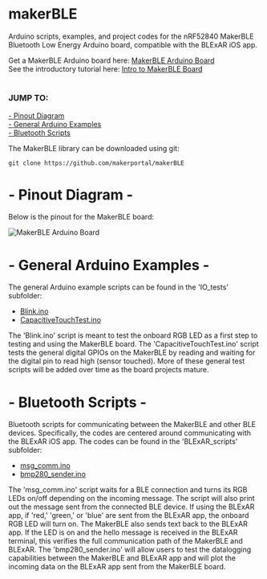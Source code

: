 # makerBLE
Arduino scripts, examples, and project codes for the nRF52840 MakerBLE Bluetooth Low Energy Arduino board, compatible with the BLExAR iOS app.

Get a MakerBLE Arduino board here: [MakerBLE Arduino Board](https://makersportal.com/shop/makerble-arduino-board) <br>
See the introductory tutorial here: [Intro to MakerBLE Board](https://makersportal.com/blog/makerble-tiny-nrf52840-bluetooth-arduino-board) <br>

# 
### JUMP TO:
<a href="#pinout">- Pinout Diagram</a><br>
<a href="#arduino">- General Arduino Examples</a><br>
<a href="#bluetooth">- Bluetooth Scripts</a><br>

The MakerBLE library can be downloaded using git:

    git clone https://github.com/makerportal/makerBLE

<a id="pinout"></a>
# - Pinout Diagram -
Below is the pinout for the MakerBLE board:

![MakerBLE Arduino Board](https://images.squarespace-cdn.com/content/v1/59b037304c0dbfb092fbe894/1665967574022-GEHG1YE8D38N2FEJR337/MakerBLE_pinout.png?format=2500w)

<a id="arduino"></a>
# - General Arduino Examples -
The general Arduino example scripts can be found in the 'IO_tests' subfolder:

- [Blink.ino](IO_tests/Blink.ino)
- [CapacitiveTouchTest.ino](IO_tests/CapacitiveTouchTest.ino)

The 'Blink.ino' script is meant to test the onboard RGB LED as a first step to testing and using the MakerBLE board. The 'CapacitiveTouchTest.ino' script tests the general digital GPIOs on the MakerBLE by reading and waiting for the digital pin to read high (sensor touched). More of these general test scripts will be added over time as the board projects mature.

<a id="bluetooth"></a>
# - Bluetooth Scripts -
Bluetooth scripts for communicating between the MakerBLE and other BLE devices. Specifically, the codes are centered around communicating with the BLExAR iOS app. The codes can be found in the 'BLExAR_scripts' subfolder:

- [msg_comm.ino](BLExAR_scripts/msg_comm.ino)
- [bmp280_sender.ino](BLExAR_scripts/bmp280_sender.ino)

The 'msg_comm.ino' script waits for a BLE connection and turns its RGB LEDs on/off depending on the incoming message. The script will also print out the message sent from the connected BLE device. If using the BLExAR app, if 'red,' 'green,' or 'blue' are sent from the BLExAR app, the onboard RGB LED will turn on. The MakerBLE also sends text back to the BLExAR app. If the LED is on and the hello message is received in the BLExAR terminal, this verifies the full communication path of the MakerBLE and BLExAR. The 'bmp280_sender.ino' will allow users to test the datalogging capabilities between the MakerBLE and BLExAR app and will plot the incoming data on the BLExAR app sent from the MakerBLE board. 
